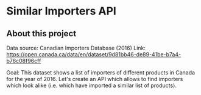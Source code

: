 # Similar Importers API

## About this project

Data source: Canadian Importers Database (2016)
Link: https://open.canada.ca/data/en/dataset/9d81bb46-de89-41be-b7a4-b76c08f96cff

Goal: This dataset shows a list of importers of different products in Canada for the year of 2016. Let's create an API which allows to find importers which look alike (i.e. which have imported a similar list of products).